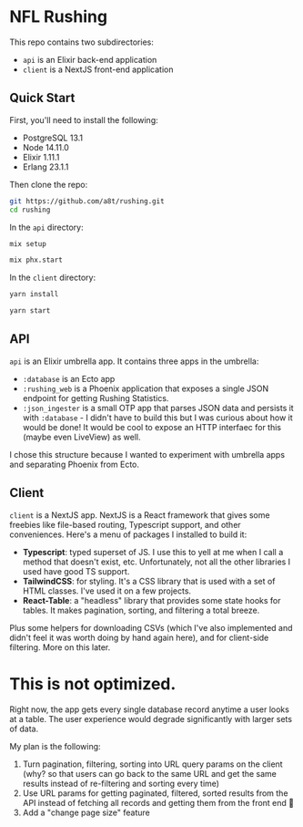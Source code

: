 # NFL Rushing

This repo contains two subdirectories:

- `api` is an Elixir back-end application
- `client` is a NextJS front-end application

## Quick Start

First, you'll need to install the following:

- PostgreSQL 13.1
- Node 14.11.0
- Elixir 1.11.1
- Erlang 23.1.1

Then clone the repo:

```bash
git https://github.com/a8t/rushing.git
cd rushing
```

In the `api` directory:
```bash
mix setup

mix phx.start
```


In the `client` directory:
```bash
yarn install

yarn start
```

## API
`api` is an Elixir umbrella app. It contains three apps in the umbrella:

- `:database` is an Ecto app
- `:rushing_web` is a Phoenix application that exposes a single JSON endpoint for getting Rushing Statistics.
- `:json_ingester` is a small OTP app that parses JSON data and persists it with `:database` - I didn't have to build this but I was curious about how it would be done! It would be cool to expose an HTTP interfaec for this (maybe even LiveView) as well.

I chose this structure because I wanted to experiment with umbrella apps and separating Phoenix from Ecto.

## Client

`client` is a NextJS app. NextJS is a React framework that gives some freebies like file-based routing, Typescript support, and other conveniences. Here's a menu of packages I installed to build it:

- **Typescript**: typed superset of JS. I use this to yell at me when I call a method that doesn't exist, etc. Unfortunately, not all the other libraries I used have good TS support.
- **TailwindCSS**: for styling. It's a CSS library that is used with a set of HTML classes. I've used it on a few projects.
- **React-Table**: a "headless" library that provides some state hooks for tables. It makes pagination, sorting, and filtering a total breeze.

Plus some helpers for downloading CSVs (which I've also implemented and didn't feel it was worth doing by hand again here), and for client-side filtering. More on this later.


# This is not optimized.

Right now, the app gets every single database record anytime a user looks at a table. The user experience would degrade significantly with larger sets of data. 

My plan is the following:

1. Turn pagination, filtering, sorting into URL query params on the client (why? so that users can go back to the same URL and get the same results instead of re-filtering and sorting every time)
2. Use URL params for getting paginated, filtered, sorted results from the API instead of fetching all records and getting them from the front end 🤪
3. Add a "change page size" feature